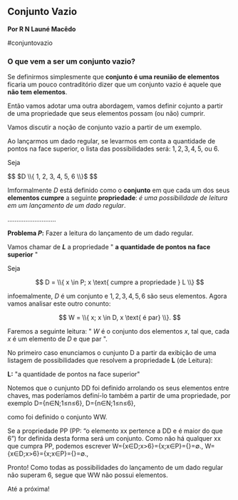 ## Conjunto Vazio
**Por R N Launé Macêdo**

#conjuntovazio

### O que vem a ser um conjunto vazio?

Se definirmos simplesmente que **conjunto é uma reunião de elementos** ficaria um pouco contraditório dizer que um conjunto vazio é aquele que **não tem elementos**.


Então vamos adotar uma outra abordagem, vamos definir cojunto a partir de uma propriedade que seus elementos possam (ou não) cumprir.

Vamos discutir a noção de conjunto vazio a partir de um exemplo.

Ao lançarmos um dado regular, se levarmos em conta a quantidade de pontos na face superior, 
o lista das possibilidades será: $1, 2, 3, 4, 5,$ ou $6$.

Seja

$$
$D \\{ 1, 2, 3, 4, 5, 6 \\}$
$$

Imformalmente $D$ está definido como o **conjunto** em que cada um dos seus **elementos cumpre** a seguinte **propriedade**: *é uma possibilidade de leitura em um lançamento de um dado regular*.


...........................



**Problema $P$:** Fazer a leitura do lançamento de um dado regular.

Vamos chamar de **$L$** a propriedade " **a quantidade de pontos na face superior** "

Seja

$$
D = \\{ x \in P; x \text{ cumpre a propriedade } L \\}
$$

infoemalmente, $D$  é um conjunto e $1, 2, 3, 4, 5, 6$ são seus elementos. Agora vamos analisar este outro conunto:

$$
W = \\{ x; x \in D, x \text{ é par} \\}.
$$

Faremos a seguinte leitura: " $W$ é o conjunto dos elementos $x$, tal que, cada $x$ é um elemento de $D$ e que par ".

No primeiro caso enunciamos o cunjunto D a partir da exibição de uma listagem de possibilidades que resolvem a propriedade **L** (de Leitura):

**L:** "a quantidade de pontos na face superior"


Notemos que o cunjunto DD foi definido arrolando os seus elementos entre chaves, mas poderíamos definí-lo também a partir de uma propriedade, por exemplo
D={n∈N;1≤n≤6},
D={n∈N;1≤n≤6},

como foi definido o conjunto WW.

Se a propriedade PP (PP: “o elemento xx pertence a DD e é maior do que 6”) for definida desta forma será um conjunto. Como não há qualquer xx que cumpra PP, podemos escrever
W={x∈D;x>6}={x;x∈P}={}=∅.,
W={x∈D;x>6}={x;x∈P}={}=∅.,

Pronto! Como todas as possibilidades do lançamento de um dado regular não superam 6, segue que WW não possui elementos.

Até a próxima!
